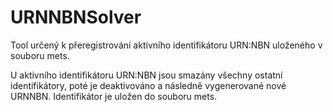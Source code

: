 # URNNBNSolver
Tool určený k přeregistrování aktivního identifikátoru URN:NBN uloženého v souboru mets.

U aktivního identifikátoru URN:NBN jsou smazány všechny ostatní identifikátory, poté je deaktivováno a následně vygenerované nové URNNBN.
Identifikátor je uložen do souboru mets.
